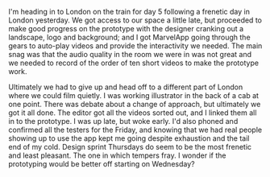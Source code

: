 I'm heading in to London on the train for day 5 following a frenetic day in London yesterday.  We got access to our space a little late, but proceeded to make good progress on the prototype with the designer cranking out a landscape, logo and background; and I got MarvelApp going through the gears to auto-play videos and provide the interactivity we needed.  The main snag was that the audio quality in the room we were in was not great and we needed to record of the order of ten short videos to make the prototype work.

Ultimately we had to give up and head off to a different part of London where we could film quietly.  I was working illustrator in the back of a cab at one point.  There was debate about a change of approach, but ultimately we got it all done.  The editor got all the videos sorted out, and I linked them all in to the prototype.  I was up late, but woke early.  I'd also phoned and confirmed all the testers for the Friday, and knowing that we had real people showing up to use the app kept me going despite exhaustion and the tail end of my cold.  Design sprint Thursdays do seem to be the most frenetic and least pleasant.  The one in which tempers fray.  I wonder if the prototyping would be better off starting on Wednesday?
